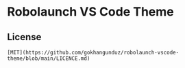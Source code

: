 # Robolaunch VS Code Theme

## License

```text
[MIT](https://github.com/gokhangunduz/robolaunch-vscode-theme/blob/main/LICENCE.md)
```
